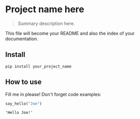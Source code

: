 # Project name here
> Summary description here.


This file will become your README and also the index of your documentation.

## Install

`pip install your_project_name`

## How to use

Fill me in please! Don't forget code examples:

```python
say_hello("Joe")
```




    'Hello Joe!'


